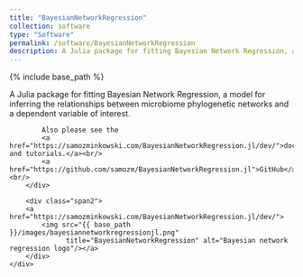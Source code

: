 ```yaml
---
title: "BayesianNetworkRegression"
collection: software
type: "Software"
permalink: /software/BayesianNetworkRegression
description: A Julia package for fitting Bayesian Network Regression, a model for inferring the relationships between microbiome phylogenetic networks and a dependent variable of interest.
---
```


{% include base_path %}

<div class="container">
    <div class="row-fluid">
        <div class="span5">
            A Julia package for fitting Bayesian Network Regression, a model for inferring the relationships between microbiome phylogenetic networks and a dependent variable of interest.

            Also please see the
            <a href="https://samozminkowski.com/BayesianNetworkRegression.jl/dev/">documentation and tutorials.</a><br/>
            <a href="https://github.com/samozm/BayesianNetworkRegression.jl">GitHub</a><br/>
        </div>

        <div class="span2">
        <a href="https://samozminkowski.com/BayesianNetworkRegression.jl/dev/">
            <img src="{{ base_path }}/images/bayesiannetworkregressionjl.png"
                  title="BayesianNetworkRegression" alt="Bayesian network regression logo"/></a>
        </div>
    </div>
</div>

